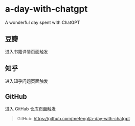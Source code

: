 # a-day-with-chatgpt
A wonderful day spent with ChatGPT

## 豆瓣

进入书籍详情页面触发

## 知乎

进入知乎问题页面触发

## GitHub

进入 GitHub 仓库页面触发

> GitHub: https://github.com/mefengl/a-day-with-chatgpt

